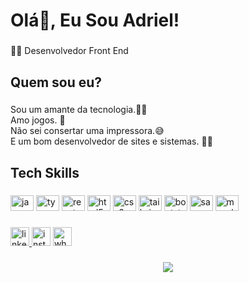 <h1 align="left">Olá👋, Eu Sou Adriel!</h1>

###

<p align="left">👨‍💻 Desenvolvedor Front End</p>

###

<h2 align="left">Quem sou eu?</h2>

###

<p align="left">Sou um amante da tecnologia.🧑‍💻<br>Amo jogos. 👾 <br>Não sei consertar uma impressora.😅<br>E  um bom desenvolvedor de sites e sistemas. 👨‍💻</p>

###

<h2 align="left">Tech Skills</h2>

###

<div align="left">
  <img src="https://cdn.jsdelivr.net/gh/devicons/devicon/icons/javascript/javascript-original.svg" height="25" width="37" alt="javascript logo"  />
  <img src="https://cdn.jsdelivr.net/gh/devicons/devicon/icons/typescript/typescript-original.svg" height="25" width="37" alt="typescript logo"  />
  <img src="https://cdn.jsdelivr.net/gh/devicons/devicon/icons/react/react-original.svg" height="25" width="37" alt="react logo"  />
  <img src="https://cdn.jsdelivr.net/gh/devicons/devicon/icons/html5/html5-original.svg" height="25" width="37" alt="html5 logo"  />
  <img src="https://cdn.jsdelivr.net/gh/devicons/devicon/icons/css3/css3-original.svg" height="25" width="37" alt="css3 logo"  />
  <img src="https://cdn.jsdelivr.net/gh/devicons/devicon/icons/tailwindcss/tailwindcss-original-wordmark.svg" height="25" width="37" alt="tailwindcss logo"  />
  <img src="https://cdn.jsdelivr.net/gh/devicons/devicon/icons/bootstrap/bootstrap-original.svg" height="25" width="37" alt="bootstrap logo"  />
  <img src="https://cdn.jsdelivr.net/gh/devicons/devicon/icons/sass/sass-original.svg" height="25" width="37" alt="sass logo"  />
  <img src="https://cdn.jsdelivr.net/gh/devicons/devicon/icons/mysql/mysql-original.svg" height="25" width="37" alt="mysql logo"  />
</div>

###

<div align="left">
  <a href="https://www.linkedin.com/in/adriel-hahn-ab7196211" target="_blank">
    <img src="https://img.shields.io/static/v1?message=LinkedIn&logo=linkedin&label=&color=0077B5&logoColor=white&labelColor=&style=for-the-badge" height="30" alt="linkedin logo"  />
  </a>
  <img src="https://img.shields.io/static/v1?message=Instagram&logo=instagram&label=&color=E4405F&logoColor=white&labelColor=&style=for-the-badge" height="30" alt="instagram logo"  />
  <a href="https://api.whatsapp.com/send?phone=5551986358851" target="_blank">
    <img src="https://img.shields.io/static/v1?message=Whatsapp&logo=whatsapp&label=&color=25D366&logoColor=white&labelColor=&style=for-the-badge" height="30" alt="whatsapp logo"  />
  </a>
</div>

###

<div align="center">
  <img src="https://profile-counter.glitch.me/98209820Adriel/count.svg?"  />
</div>

###
